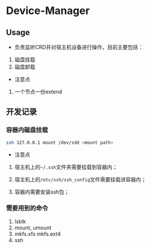 # Device-Manager

## Usage

* 负责监听CRD并对宿主机设备进行操作，目前主要包括：

1. 磁盘挂载
2. 磁盘卸载

* 注意点
1. 一个节点一份extend


## 开发记录

### 容器内磁盘挂载

```bash
ssh 127.0.0.1 mount /dev/sdd <mount path>
```

* 注意点
1. 宿主机上的`~/.ssh`文件夹需要挂载到容器内；

2. 宿主机上的`/etc/ssh/ssh_config`文件需要挂载进容器内；

3. 容器内需要安装ssh包；

### 需要用到的命令

1. lsblk
2. mount, umount
3. mkfs.xfs mkfs.ext4
4. ssh